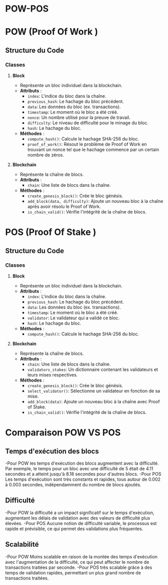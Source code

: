 # POW-POS
# POW (Proof Of Work )
## Structure du Code

### Classes

1. **Block**
   - Représente un bloc individuel dans la blockchain.
   - **Attributs** :
     - `index`: L'indice du bloc dans la chaîne.
     - `previous_hash`: Le hachage du bloc précédent.
     - `data`: Les données du bloc (ex. transactions).
     - `timestamp`: Le moment où le bloc a été créé.
     - `nonce`: Un nombre utilisé pour la preuve de travail.
     - `difficulty`: Le niveau de difficulté pour le minage du bloc.
     - `hash`: Le hachage du bloc.
   - **Méthodes** :
     - `compute_hash()`: Calcule le hachage SHA-256 du bloc.
     - `proof_of_work()`: Résout le problème de Proof of Work en trouvant un nonce tel que le hachage commence par un certain nombre de zéros.

2. **Blockchain**
   - Représente la chaîne de blocs.
   - **Attributs** :
     - `chain`: Une liste de blocs dans la chaîne.
   - **Méthodes** :
     - `create_genesis_block()`: Crée le bloc génésis.
     - `add_block(data, difficulty)`: Ajoute un nouveau bloc à la chaîne après avoir résolu le Proof of Work.
     - `is_chain_valid()`: Vérifie l'intégrité de la chaîne de blocs.


# POS (Proof Of Stake )
## Structure du Code

### Classes

1. **Block**
   - Représente un bloc individuel dans la blockchain.
   - **Attributs** :
     - `index`: L'indice du bloc dans la chaîne.
     - `previous_hash`: Le hachage du bloc précédent.
     - `data`: Les données du bloc (ex. transactions).
     - `timestamp`: Le moment où le bloc a été créé.
     - `validator`: Le validateur qui a validé ce bloc.
     - `hash`: Le hachage du bloc.
   - **Méthodes** :
     - `compute_hash()`: Calcule le hachage SHA-256 du bloc.

2. **Blockchain**
   - Représente la chaîne de blocs.
   - **Attributs** :
     - `chain`: Une liste de blocs dans la chaîne.
     - `validators_stakes`: Un dictionnaire contenant les validateurs et leurs mises respectives.
   - **Méthodes** :
     - `create_genesis_block()`: Crée le bloc génésis.
     - `select_validator()`: Sélectionne un validateur en fonction de sa mise.
     - `add_block(data)`: Ajoute un nouveau bloc à la chaîne avec Proof of Stake.
     - `is_chain_valid()`: Vérifie l'intégrité de la chaîne de blocs.
# Comparaison POW VS POS
## Temps d'exécution des blocs
-Pour POW les temps d'exécution des blocs augmentent avec la difficulté. Par exemple, le temps pour un bloc avec une difficulté de 5 était de 4.11 secondes et a atteint jusqu'à 8.18 secondes pour d'autres blocs.
-Pour POS Les temps d'exécution sont très constants et rapides, tous autour de 0.002 à 0.003 secondes, indépendamment du nombre de blocs ajoutés.
## Difficulté
-Pour POW la difficulté a un impact significatif sur le temps d'exécution, augmentant les délais de validation avec des valeurs de difficulté plus élevées.
-Pour POS Aucune notion de difficulté variable, le processus est rapide et prévisible, ce qui permet des validations plus fréquentes.
## Scalabilité
-Pour POW Moins scalable en raison de la montée des temps d'exécution avec l'augmentation de la difficulté, ce qui peut affecter le nombre de transactions traitées par seconde.
-Pour POS très scalable grâce à des temps de validation rapides, permettant un plus grand nombre de transactions traitées.
